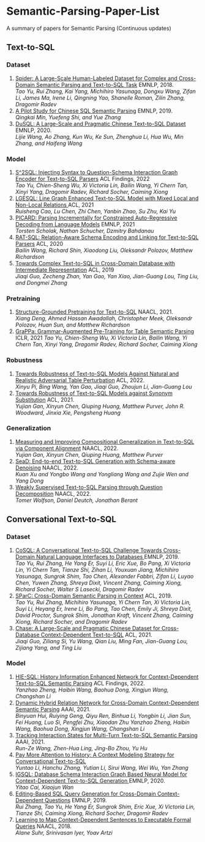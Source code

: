 # Semantic-Parsing-Paper-List
A summary of papers for Semantic Parsing (Continuous updates)

## Text-to-SQL

### Dataset
1. [Spider: A Large-Scale Human-Labeled Dataset for Complex and Cross-Domain Semantic Parsing and Text-to-SQL Task](https://arxiv.org/pdf/1809.08887.pdf) EMNLP, 2018. \
*Tao Yu, Rui Zhang, Kai Yang, Michihiro Yasunaga, Dongxu Wang, Zifan Li, James Ma, Irene Li, Qingning Yao, Shanelle Roman, Zilin Zhang, Dragomir Radev*
2. [A Pilot Study for Chinese SQL Semantic Parsing](https://aclanthology.org/D19-1377) EMNLP, 2019. \
*Qingkai Min, Yuefeng Shi, and Yue Zhang*
3. [DuSQL: A Large-Scale and Pragmatic Chinese Text-to-SQL Dataset
](https://aclanthology.org/2020.emnlp-main.562.pdf) EMNLP, 2020. \
*Lijie Wang, Ao Zhang, Kun Wu, Ke Sun, Zhenghua Li, Hua Wu, Min Zhang, and Haifeng Wang*

### Model
1. [S^2SQL: Injecting Syntax to Question-Schema Interaction Graph Encoder for Text-to-SQL Parsers](https://arxiv.org/pdf/2203.06958.pdf) ACL Findings, 2022 \
*Tao Yu, Chien-Sheng Wu, Xi Victoria Lin, Bailin Wang, Yi Chern Tan, Xinyi Yang, Dragomir Radev, Richard Socher, Caiming Xiong*
2. [LGESQL: Line Graph Enhanced Text-to-SQL Model with Mixed Local and Non-Local Relations
]() ACL, 2021 \
*Ruisheng Cao, Lu Chen, Zhi Chen, Yanbin Zhao, Su Zhu, Kai Yu*
3. [PICARD: Parsing Incrementally for Constrained Auto-Regressive Decoding from Language Models](https://export.arxiv.org/pdf/2109.05093.pdf) EMNLP, 2021 \
*Torsten Scholak, Nathan Schucher, Dzmitry Bahdanau*
4. [RAT-SQL: Relation-Aware Schema Encoding and Linking for Text-to-SQL Parsers](https://arxiv.org/pdf/1911.04942.pdf) ACL, 2020 \
*Bailin Wang, Richard Shin, Xiaodong Liu, Oleksandr Polozov, Matthew Richardson*
5. [Towards Complex Text-to-SQL in Cross-Domain Database with Intermediate Representation](https://aclanthology.org/P19-1444) ACL, 2019 \
*Jiaqi Guo, Zecheng Zhan, Yan Gao, Yan Xiao, Jian-Guang Lou, Ting Liu, and Dongmei Zhang*

### Pretraining
1. [Structure-Grounded Pretraining for Text-to-SQL](https://aclanthology.org/2021.naacl-main.105) NAACL, 2021. \
*Xiang Deng, Ahmed Hassan Awadallah, Christopher Meek, Oleksandr Polozov, Huan Sun, and Matthew Richardson*
2. [GraPPa: Grammar-Augmented Pre-Training for Table Semantic Parsing](https://arxiv.org/pdf/2009.13845.pdf) ICLR, 2021
*Tao Yu, Chien-Sheng Wu, Xi Victoria Lin, Bailin Wang, Yi Chern Tan, Xinyi Yang, Dragomir Radev, Richard Socher, Caiming Xiong*

### Robustness
1. [Towards Robustness of Text-to-SQL Models Against Natural and Realistic Adversarial Table Perturbation](https://arxiv.org/pdf/2106.01065.pdf) ACL, 2022. \
*Xinyu Pi, Bing Wang, Yan Gao, Jiaqi Guo, Zhoujun Li, Jian-Guang Lou*
2. [Towards Robustness of Text-to-SQL Models against Synonym
Substitution](https://arxiv.org/pdf/2106.01065.pdf) ACL, 2021. \
*Yujian Gan, Xinyun Chen, Qiuping Huang, Matthew Purver, John R. Woodward, Jinxia Xie, Pengsheng Huang*

### Generalization
1. [Measuring and Improving Compositional Generalization in Text-to-SQL
via Component Alignment](https://arxiv.org/pdf/2205.02054.pdf) NAACL, 2022. \
*Yujian Gan, Xinyun Chen, Qiuping Huang, Matthew Purver*
2. [SeaD: End-to-end Text-to-SQL Generation with Schema-aware Denoising](https://arxiv.org/pdf/2105.07911.pdf) NAACL, 2022. \
*Kuan Xu and Yongbo Wang and Yongliang Wang and Zujie Wen and Yang Dong*
3. [Weakly Supervised Text-to-SQL Parsing through Question Decomposition](http://export.arxiv.org/pdf/2112.06311) NAACL, 2022. \
*Tomer Wolfson, Daniel Deutch, Jonathan Berant*

## Conversational Text-to-SQL

### Dataset
1. [CoSQL: A Conversational Text-to-SQL Challenge Towards Cross-Domain Natural Language Interfaces to Databases
](https://arxiv.org/pdf/1909.05378.pdf) EMNLP, 2019. \
*Tao Yu, Rui Zhang, He Yang Er, Suyi Li, Eric Xue, Bo Pang, Xi Victoria Lin, Yi Chern Tan, Tianze Shi, Zihan Li, Youxuan Jiang, Michihiro Yasunaga, Sungrok Shim, Tao Chen, Alexander Fabbri, Zifan Li, Luyao Chen, Yuwen Zhang, Shreya Dixit, Vincent Zhang, Caiming Xiong, Richard Socher, Walter S Lasecki, Dragomir Radev*
2. [SParC: Cross-Domain Semantic Parsing in Context](https://aclanthology.org/P19-1443) ACL, 2019. \
*Tao Yu, Rui Zhang, Michihiro Yasunaga, Yi Chern Tan, Xi Victoria Lin, Suyi Li, Heyang Er, Irene Li, Bo Pang, Tao Chen, Emily Ji, Shreya Dixit, David Proctor, Sungrok Shim, Jonathan Kraft, Vincent Zhang, Caiming Xiong, Richard Socher, and Dragomir Radev*
3. [Chase: A Large-Scale and Pragmatic Chinese Dataset for Cross-Database Context-Dependent Text-to-SQL](https://aclanthology.org/2021.acl-long.180) ACL, 2021. \
*Jiaqi Guo, Ziliang Si, Yu Wang, Qian Liu, Ming Fan, Jian-Guang Lou, Zijiang Yang, and Ting Liu*

### Model
1. [HIE-SQL: History Information Enhanced Network for Context-Dependent Text-to-SQL Semantic Parsing](https://arxiv.org/pdf/2203.07376.pdf) ACL Findings, 2022. \
*Yanzhao Zheng, Haibin Wang, Baohua Dong, Xingjun Wang, Changshan Li*
2. [Dynamic Hybrid Relation Network for Cross-Domain Context-Dependent Semantic Parsing](https://arxiv.org/pdf/2101.01686v1.pdf) AAAI, 2021. \
*Binyuan Hui, Ruiying Geng, Qiyu Ren, Binhua Li, Yongbin Li, Jian Sun, Fei Huang, Luo Si, Pengfei Zhu, Xiaodan Zhu*
*Yanzhao Zheng, Haibin Wang, Baohua Dong, Xingjun Wang, Changshan Li*
3. [Tracking Interaction States for Multi-Turn Text-to-SQL Semantic Parsing](https://arxiv.org/pdf/2012.04995v1.pdf) AAAI, 2021. \
*Run-Ze Wang, Zhen-Hua Ling, Jing-Bo Zhou, Yu Hu*
4. [Pay More Attention to History: A Context Modeling Strategy for Conversational Text-to-SQL](https://arxiv.org/pdf/2112.08735v1.pdf) \
*Yuntao Li, Hanchu Zhang, Yutian Li, Sirui Wang, Wei Wu, Yan Zhang*
5. [IGSQL: Database Schema Interaction Graph Based Neural Model for Context-Dependent Text-to-SQL Generation
](https://arxiv.org/pdf/2011.05744v1.pdf) EMNLP, 2020. \
*Yitao Cai, Xiaojun Wan*
6. [Editing-Based SQL Query Generation for Cross-Domain Context-Dependent Questions](https://arxiv.org/pdf/1909.00786.pdf) EMNLP, 2019. \
*Rui Zhang, Tao Yu, He Yang Er, Sungrok Shim, Eric Xue, Xi Victoria Lin, Tianze Shi, Caiming Xiong, Richard Socher, Dragomir Radev*
7. [Learning to Map Context-Dependent Sentences to Executable Formal Queries](https://aclanthology.org/N18-1203) NAACL, 2018. \
*Alane Suhr, Srinivasan Iyer, Yoav Artzi*
